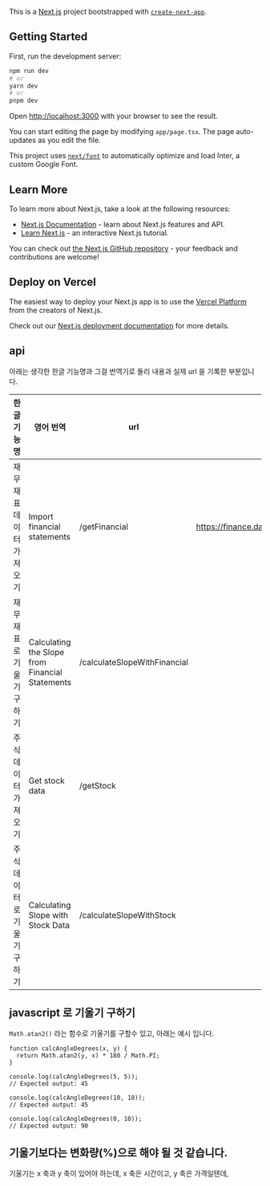 This is a [Next.js](https://nextjs.org/) project bootstrapped with [`create-next-app`](https://github.com/vercel/next.js/tree/canary/packages/create-next-app).

## Getting Started

First, run the development server:

```bash
npm run dev
# or
yarn dev
# or
pnpm dev
```

Open [http://localhost:3000](http://localhost:3000) with your browser to see the result.

You can start editing the page by modifying `app/page.tsx`. The page auto-updates as you edit the file.

This project uses [`next/font`](https://nextjs.org/docs/basic-features/font-optimization) to automatically optimize and load Inter, a custom Google Font.

## Learn More

To learn more about Next.js, take a look at the following resources:

- [Next.js Documentation](https://nextjs.org/docs) - learn about Next.js features and API.
- [Learn Next.js](https://nextjs.org/learn) - an interactive Next.js tutorial.

You can check out [the Next.js GitHub repository](https://github.com/vercel/next.js/) - your feedback and contributions are welcome!

## Deploy on Vercel

The easiest way to deploy your Next.js app is to use the [Vercel Platform](https://vercel.com/new?utm_medium=default-template&filter=next.js&utm_source=create-next-app&utm_campaign=create-next-app-readme) from the creators of Next.js.

Check out our [Next.js deployment documentation](https://nextjs.org/docs/deployment) for more details.

## api

아래는 생각한 한글 기능명과 그걸 번역기로 돌리 내용과 실제 url 을 기록한 부분입니다.

| 한글 기능명                 | 영어 번역                                       | url                          | 외부 url                                                  |
| --------------------------- | ----------------------------------------------- | ---------------------------- | --------------------------------------------------------- |
| 재무재표 데이터 가져오기    | Import financial statements                     | /getFinancial                | https://finance.daum.net/api/quote/:symbolCode/financials |
| 재무재표로 기울기 구하기    | Calculating the Slope from Financial Statements | /calculateSlopeWithFinancial |                                                           |
| 주식 데이터 가져오기        | Get stock data                                  | /getStock                    |                                                           |
| 주식 데이터로 기울기 구하기 | Calculating Slope with Stock Data               | /calculateSlopeWithStock     |                                                           |

## javascript 로 기울기 구하기

`Math.atan2()` 라는 함수로 기울기를 구할수 있고, 아래는 예시 입니다.

```
function calcAngleDegrees(x, y) {
  return Math.atan2(y, x) * 180 / Math.PI;
}

console.log(calcAngleDegrees(5, 5));
// Expected output: 45

console.log(calcAngleDegrees(10, 10));
// Expected output: 45

console.log(calcAngleDegrees(0, 10));
// Expected output: 90
```

## 기울기보다는 변화량(%)으로 해야 될 것 같습니다.

기울기는 x 축과 y 축이 있어야 하는데, x 축은 시간이고, y 축은 가격일텐데,
